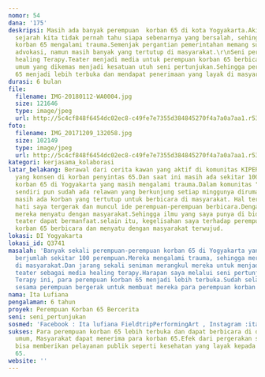```yaml
---
nomor: 54
dana: '175'
deskripsi: Masih ada banyak perempuan  korban 65 di kota Yogyakarta.Akibat dari pembungkaman
  sejarah kita tidak pernah tahu siapa sebenarnya yang bersalah, sehingga para perempuan
  korban 65 mengalami trauma.Semenjak pergantian pemerintahan memang sudah dilakukan
  advokasi, namun masih banyak yang tertutup di masyarakat.\r\nSeni pertunjukan menjadi
  healing Terapy.Teater menjadi media untuk perempuan korban 65 berbicara di khalayak
  umum yang dikemas menjadi kesatuan utuh seni pertunjukan.Sehingga perempuan korban
  65 menjadi lebih terbuka dan mendapat penerimaan yang layak di masyarakat luas.
durasi: 6 bulan
file:
  filename: IMG-20180112-WA0004.jpg
  size: 121646
  type: image/jpeg
  url: http://5c4cf848f6454dc02ec8-c49fe7e7355d384845270f4a7a0a7aa1.r53.cf2.rackcdn.com/b2af4ffe-f5ce-48db-8561-e16849f8edba/IMG-20180112-WA0004.jpg
foto:
  filename: IMG_20171209_132058.jpg
  size: 102149
  type: image/jpeg
  url: http://5c4cf848f6454dc02ec8-c49fe7e7355d384845270f4a7a0a7aa1.r53.cf2.rackcdn.com/7030fbd3-1379-4d2d-a39c-5b0b11b07fd6/IMG_20171209_132058.jpg
kategori: kerjasama_kolaborasi
latar_belakang: Berawal dari cerita kawan yang aktif di komunitas KIPER (Kiprah Perempuan)
  yang konsen di korban penyintas 65.Dan saat ini masih ada sekitar 100 perempuan
  korban 65 di Yogyakarta yang masih mengalami trauma.Dalam komunitas "Kiprah Perempuan"
  sendiri pun sudah ada relawan yang berkunjung setiap minggunya dirumah korban.Namun
  masih ada korban yang tertutup untuk berbicara di masyarakat. Hal tersebut membuat
  hati saya tergerak dan muncul ide perempuan-perempuan berbicara.Dengan bayangan
  mereka menyatu dengan masyarakat.Sehingga ilmu yang saya punya di bidang seni pertunjukan
  teater dapat bermanfaat.selain itu, kegelisahan saya terhadap perempuan-perempuan
  korban 65 berbicara dan menyatu dengan masyarakat terwujud.
lokasi: DI Yogyakarta
lokasi_id: Q3741
masalah: 'Banyak sekali perempuan-perempuan korban 65 di Yogyakarta yang saat ini
  berjumlah sekitar 100 perempuan.Mereka mengalami trauma, sehingga mereka tertutup
  di masyarakat.Dan jarang sekali seniman merangkul mereka untuk menjadikan seni pertunjukan
  teater sebagai media healing terapy.Harapan saya melalui seni pertunjukan Healing
  Terapy ini, para perempuan korban 65 menjadi lebih terbuka.Sudah selayaknya saya
  sesama perempuan bergerak untuk membuat mereka para perempuan korban 65 berbicara. '
nama: Ita Lufiana
pengalaman: 6 tahun
proyek: Perempuan Korban 65 Bercerita
seni: seni_pertunjukan
sosmed: 'Facebook : Ita lufiana FieldtripPerformingArt , Instagram :italufiana'
sukses: Para perempuan korban 65 lebih terbuka dan dapat berbicara di depan khalayak
  umum, Masyarakat dapat menerima para korban 65.Efek dari pergerakan seni ini masyarakat
  bisa memberikan pelayanan publik seperti kesehatan yang layak kepada para korban
  65.
website: ''
---
```

